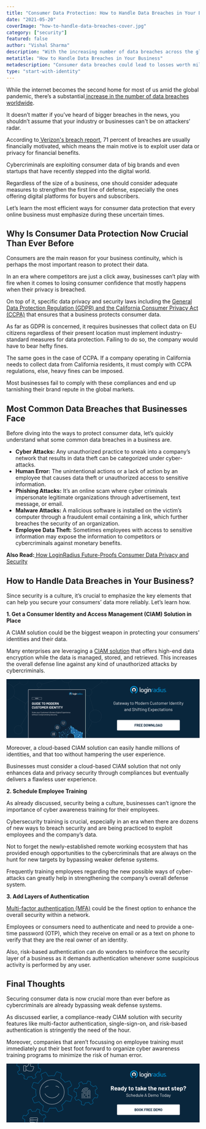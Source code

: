 ```yaml
---
title: "Consumer Data Protection: How to Handle Data Breaches in Your Business"
date: "2021-05-20"
coverImage: "how-to-handle-data-breaches-cover.jpg"
category: ["security"]
featured: false 
author: "Vishal Sharma"
description: "With the increasing number of data breaches across the globe, securely managing consumer data is becoming more crucial than ever before. Here are some efficient ways for consumer data protection that every online business must emphasize to ensure a secure line of defense against cyber-attacks."
metatitle: "How to Handle Data Breaches in Your Business"
metadescription: "Consumer data breaches could lead to losses worth millions and even tarnish the brand repute. Here are the best ways to handle data breaches in your business."
type: "start-with-identity"
---
```


While the internet becomes the second home for most of us amid the global pandemic, there’s a substantial[ increase in the number of data breaches worldwide](https://www.statista.com/statistics/1175574/increase-cyber-fraud-coronavirus-outbreak/).

It doesn’t matter if you’ve heard of bigger breaches in the news, you shouldn’t assume that your industry or businesses can't be on attackers’ radar.

According to[ Verizon's breach report](https://enterprise.verizon.com/resources/reports/2019-data-breach-investigations-report-emea.pdf), 71 percent of breaches are usually financially motivated, which means the main motive is to exploit user data or privacy for financial benefits.

Cybercriminals are exploiting consumer data of big brands and even startups that have recently stepped into the digital world.

Regardless of the size of a business, one should consider adequate measures to strengthen the first line of defense, especially the ones offering digital platforms for buyers and subscribers.

Let’s learn the most efficient ways for consumer data protection that every online business must emphasize during these uncertain times.


## Why Is Consumer Data Protection Now Crucial Than Ever Before

Consumers are the main reason for your business continuity, which is perhaps the most important reason to protect their data.

In an era where competitors are just a click away, businesses can’t play with fire when it comes to losing consumer confidence that mostly happens when their privacy is breached.

On top of it, specific data privacy and security laws including the [General Data Protection Regulation (GDPR) and the California Consumer Privacy Act (CCPA)](https://www.loginradius.com/blog/start-with-identity/2019/09/ccpa-vs-gdpr-the-compliance-war/) that ensures that a business protects consumer data.

As far as GDPR is concerned, it requires businesses that collect data on EU citizens regardless of their present location must implement industry-standard measures for data protection. Failing to do so, the company would have to bear hefty fines.

The same goes in the case of CCPA. If a company operating in California needs to collect data from California residents, it must comply with CCPA regulations, else, heavy fines can be imposed.

Most businesses fail to comply with these compliances and end up tarnishing their brand repute in the global markets.


## Most Common Data Breaches that Businesses Face

Before diving into the ways to protect consumer data, let’s quickly understand what some common data breaches in a business are.



*   **Cyber Attacks:** Any unauthorized practice to sneak into a company’s network that results in data theft can be categorized under cyber-attacks.
*   **Human Error:** The unintentional actions or a lack of action by an employee that causes data theft or unauthorized access to sensitive information.
*   **Phishing Attacks:** It’s an online scam where cyber criminals impersonate legitimate organizations through advertisement, text message, or email.
*   **Malware Attacks:** A malicious software is installed on the victim’s computer through a fraudulent email containing a link, which further breaches the security of an organization.
*   **Employee Data Theft:** Sometimes employees with access to sensitive information may expose the information to competitors or cybercriminals against monetary benefits.

**Also Read:**[ How LoginRadius Future-Proofs Consumer Data Privacy and Security](https://www.loginradius.com/blog/start-with-identity/2020/06/consumer-data-privacy-security/)


## How to Handle Data Breaches in Your Business?

Since security is a culture, it’s crucial to emphasize the key elements that can help you secure your consumers’ data more reliably. Let’s learn how.


**1.      Get a Consumer Identity and Access Management (CIAM) Solution in Place**

A CIAM solution could be the biggest weapon in protecting your consumers’ identities and their data.

Many enterprises are leveraging a [CIAM solution](https://www.loginradius.com/customer-security/) that offers high-end data encryption while the data is managed, stored, and retrieved. This increases the overall defense line against any kind of unauthorized attacks by cybercriminals.

[![eb-modern-customer-identity](eb-modern-customer-identity.png)](https://www.loginradius.com/resource/guide-to-modern-customer-identity/)

Moreover, a cloud-based CIAM solution can easily handle millions of identities, and that too without hampering the user experience.

Businesses must consider a cloud-based CIAM solution that not only enhances data and privacy security through compliances but eventually delivers a flawless user experience.


**2.      Schedule Employee Training**

As already discussed, security being a culture, businesses can’t ignore the importance of cyber awareness training for their employees.

Cybersecurity training is crucial, especially in an era when there are dozens of new ways to breach security and are being practiced to exploit employees and the company’s data.  

Not to forget the newly-established remote working ecosystem that has provided enough opportunities to the cybercriminals that are always on the hunt for new targets by bypassing weaker defense systems.

Frequently training employees regarding the new possible ways of cyber-attacks can greatly help in strengthening the company’s overall defense system.


**3.      Add Layers of Authentication**

[Multi-factor authentication (MFA)](https://www.loginradius.com/blog/start-with-identity/2019/06/what-is-multi-factor-authentication/) could be the finest option to enhance the overall security within a network.

Employees or consumers need to authenticate and need to provide a one-time password (OTP), which they receive on email or as a text on phone to verify that they are the real owner of an identity.

Also, risk-based authentication can do wonders to reinforce the security layer of a business as it demands authentication whenever some suspicious activity is performed by any user.


## Final Thoughts

Securing consumer data is now crucial more than ever before as cybercriminals are already bypassing weak defense systems.

As discussed earlier, a compliance-ready CIAM solution with security features like multi-factor authentication, single-sign-on, and risk-based authentication is stringently the need of the hour.

Moreover, companies that aren’t focussing on employee training must immediately put their best foot forward to organize cyber awareness training programs to minimize the risk of human error.


[![book-a-demo-loginradius](book-a-demo-loginradius.png)](https://www.loginradius.com/book-a-demo/)